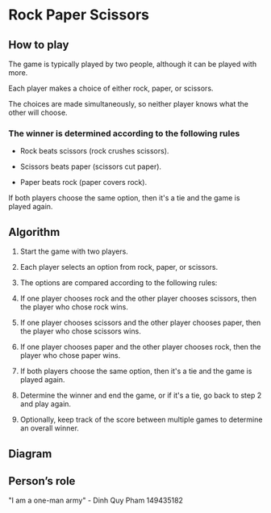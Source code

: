 # Rock Paper Scissors

## How to play
The game is typically played by two people, although it can be played with more.

Each player makes a choice of either rock, paper, or scissors.

The choices are made simultaneously, so neither player knows what the other will choose.


### The winner is determined according to the following rules
- Rock beats scissors (rock crushes scissors).

- Scissors beats paper (scissors cut paper).

- Paper beats rock (paper covers rock).

If both players choose the same option, then it's a tie and the game is played again.


## Algorithm

1. Start the game with two players.

2. Each player selects an option from rock, paper, or scissors.

3. The options are compared according to the following rules:

4. If one player chooses rock and the other player chooses scissors, then the player who chose rock wins.

5. If one player chooses scissors and the other player chooses paper, then the player who chose scissors wins.

6. If one player chooses paper and the other player chooses rock, then the player who chose paper wins.

7. If both players choose the same option, then it's a tie and the game is played again.

8. Determine the winner and end the game, or if it's a tie, go back to step 2 and play again.

9. Optionally, keep track of the score between multiple games to determine an overall winner.

## Diagram 

## Person’s role 
"I am a one-man army" - Dinh Quy Pham 149435182
